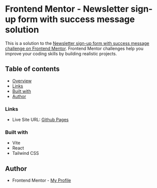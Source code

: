 # Frontend Mentor - Newsletter sign-up form with success message solution

This is a solution to the [Newsletter sign-up form with success message challenge on Frontend Mentor](https://www.frontendmentor.io/challenges/newsletter-signup-form-with-success-message-3FC1AZbNrv). Frontend Mentor challenges help you improve your coding skills by building realistic projects.

## Table of contents

- [Overview](#overview)
- [Links](#links)
- [Built with](#built-with)
- [Author](#author)

### Links

- Live Site URL: [Github Pages](https://pkthunder-rpsls.netlify.app/)

### Built with

- Vite
- React
- Tailwind CSS

## Author

- Frontend Mentor - [My Profile](https://www.frontendmentor.io/profile/Pkthunder87)
